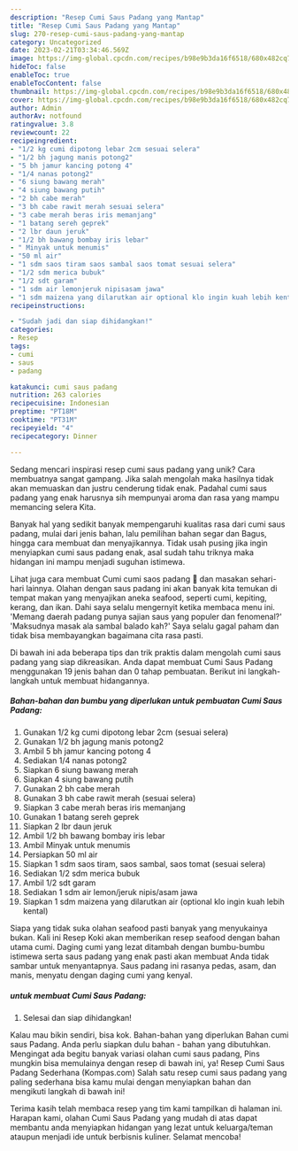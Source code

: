 ```yaml
---
description: "Resep Cumi Saus Padang yang Mantap"
title: "Resep Cumi Saus Padang yang Mantap"
slug: 270-resep-cumi-saus-padang-yang-mantap
category: Uncategorized
date: 2023-02-21T03:34:46.569Z
image: https://img-global.cpcdn.com/recipes/b98e9b3da16f6518/680x482cq70/cumi-saus-padang-foto-resep-utama.jpg
hideToc: false
enableToc: true
enableTocContent: false
thumbnail: https://img-global.cpcdn.com/recipes/b98e9b3da16f6518/680x482cq70/cumi-saus-padang-foto-resep-utama.jpg
cover: https://img-global.cpcdn.com/recipes/b98e9b3da16f6518/680x482cq70/cumi-saus-padang-foto-resep-utama.jpg
author: Admin
authorAv: notfound
ratingvalue: 3.8
reviewcount: 22
recipeingredient:
- "1/2 kg cumi dipotong lebar 2cm sesuai selera"
- "1/2 bh jagung manis potong2"
- "5 bh jamur kancing potong 4"
- "1/4 nanas potong2"
- "6 siung bawang merah"
- "4 siung bawang putih"
- "2 bh cabe merah"
- "3 bh cabe rawit merah sesuai selera"
- "3 cabe merah beras iris memanjang"
- "1 batang sereh geprek"
- "2 lbr daun jeruk"
- "1/2 bh bawang bombay iris lebar"
- " Minyak untuk menumis"
- "50 ml air"
- "1 sdm saos tiram saos sambal saos tomat sesuai selera"
- "1/2 sdm merica bubuk"
- "1/2 sdt garam"
- "1 sdm air lemonjeruk nipisasam jawa"
- "1 sdm maizena yang dilarutkan air optional klo ingin kuah lebih kental"
recipeinstructions:

- "Sudah jadi dan siap dihidangkan!"
categories:
- Resep
tags:
- cumi
- saus
- padang

katakunci: cumi saus padang 
nutrition: 263 calories
recipecuisine: Indonesian
preptime: "PT18M"
cooktime: "PT31M"
recipeyield: "4"
recipecategory: Dinner

---
```





Sedang mencari inspirasi resep cumi saus padang yang unik? Cara membuatnya sangat gampang. Jika salah mengolah maka hasilnya tidak akan memuaskan dan justru cenderung tidak enak. Padahal cumi saus padang yang enak harusnya sih mempunyai aroma dan rasa yang mampu memancing selera Kita.





Banyak hal yang sedikit banyak mempengaruhi kualitas rasa dari cumi saus padang, mulai dari jenis bahan, lalu pemilihan bahan segar dan Bagus, hingga cara membuat dan menyajikannya. Tidak usah pusing jika ingin menyiapkan cumi saus padang enak,      asal sudah tahu triknya maka hidangan ini mampu menjadi suguhan istimewa.














Lihat juga cara membuat Cumi cumi saos padang 🦑 dan masakan sehari-hari lainnya. Olahan dengan saus padang ini akan banyak kita temukan di tempat makan yang menyajikan aneka seafood, seperti cumi, kepiting, kerang, dan ikan. Dahi saya selalu mengernyit ketika membaca menu ini. &#39;Memang daerah padang punya sajian saus yang populer dan fenomenal?&#39; &#39;Maksudnya masak ala sambal balado kah?&#39; Saya selalu gagal paham dan tidak bisa membayangkan bagaimana cita rasa pasti.






Di bawah ini ada beberapa tips dan trik praktis dalam mengolah cumi saus padang yang siap dikreasikan. Anda dapat membuat Cumi Saus Padang menggunakan 19 jenis bahan dan 0 tahap pembuatan. Berikut ini langkah-langkah untuk membuat hidangannya.

<!--inarticleads1-->

##### Bahan-bahan dan bumbu yang diperlukan untuk pembuatan Cumi Saus Padang:

1. Gunakan 1/2 kg cumi dipotong lebar 2cm (sesuai selera)
1. Gunakan 1/2 bh jagung manis potong2
1. Ambil 5 bh jamur kancing potong 4
1. Sediakan 1/4 nanas potong2
1. Siapkan 6 siung bawang merah
1. Siapkan 4 siung bawang putih
1. Gunakan 2 bh cabe merah
1. Gunakan 3 bh cabe rawit merah (sesuai selera)
1. Siapkan 3 cabe merah beras iris memanjang
1. Gunakan 1 batang sereh geprek
1. Siapkan 2 lbr daun jeruk
1. Ambil 1/2 bh bawang bombay iris lebar
1. Ambil  Minyak untuk menumis
1. Persiapkan 50 ml air
1. Siapkan 1 sdm saos tiram, saos sambal, saos tomat (sesuai selera)
1. Sediakan 1/2 sdm merica bubuk
1. Ambil 1/2 sdt garam
1. Sediakan 1 sdm air lemon/jeruk nipis/asam jawa
1. Siapkan 1 sdm maizena yang dilarutkan air (optional klo ingin kuah lebih kental)


Siapa yang tidak suka olahan seafood pasti banyak yang menyukainya bukan. Kali ini Resep Koki akan memberikan resep seafood dengan bahan utama cumi. Daging cumi yang lezat ditambah dengan bumbu-bumbu istimewa serta saus padang yang enak pasti akan membuat Anda tidak sambar untuk menyantapnya. Saus padang ini rasanya pedas, asam, dan manis, menyatu dengan daging cumi yang kenyal. 

<!--inarticleads2-->

#####  untuk membuat Cumi Saus Padang:


1. Selesai dan siap dihidangkan!

Kalau mau bikin sendiri, bisa kok. Bahan-bahan yang diperlukan Bahan cumi saus Padang. Anda perlu siapkan dulu bahan - bahan yang dibutuhkan. Mengingat ada begitu banyak variasi olahan cumi saus padang, Pins mungkin bisa memulainya dengan resep di bawah ini, ya! Resep Cumi Saus Padang Sederhana (Kompas.com) Salah satu resep cumi saus padang yang paling sederhana bisa kamu mulai dengan menyiapkan bahan dan mengikuti langkah di bawah ini! 

Terima kasih telah membaca resep yang tim kami tampilkan di halaman ini. Harapan kami, olahan Cumi Saus Padang yang mudah di atas dapat membantu anda menyiapkan hidangan yang lezat untuk keluarga/teman ataupun menjadi ide untuk berbisnis kuliner. Selamat mencoba!
